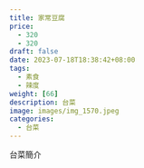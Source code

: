 ```yaml
---
title: 家常豆腐
price: 
  - 320 
  - 320
draft: false
date: 2023-07-18T18:38:42+08:00
tags:
  - 素食
  - 辣度
weight: [66] 
description: 台菜
image: images/img_1570.jpeg
categories:
  - 台菜
---
```


台菜簡介

